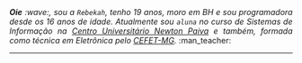 

</div>
<div align="justify">
<i><b>Oie</b> :wave:, sou a <code>Rebekah</code>, tenho 19 anos, moro em BH e sou programadora desde os 16 anos de idade. Atualmente sou <code>aluna</code> no curso de  Sistemas de Informação na <a href="https://newtonpaiva.br/" target="_blank">Centro Universitário Newton Paiva</a> e também, formada como técnica em Eletrônica pelo  <a href="https://www.cefetmg.br/" target="_blank">CEFET-MG</a>.</i> :man_teacher:<br />
</div>

-----

